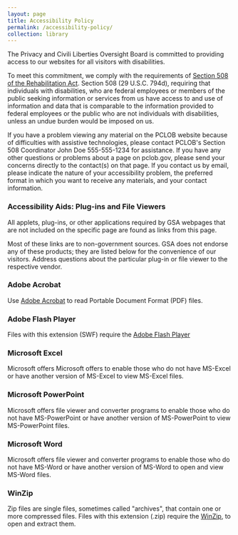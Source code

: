```yaml
---
layout: page
title: Accessibility Policy
permalink: /accessibility-policy/
collection: library
---
```


The Privacy and Civili Liberties Oversight Board is committed to providing access to our websites for all visitors with disabilities.

To meet this commitment, we comply with the requirements of [Section 508 of the Rehabilitation Act](https://www.section508.gov/). Section 508 (29 U.S.C. 794d), requiring that individuals with disabilities, who are federal employees or members of the public seeking information or services from us have access to and use of information and data that is comparable to the information provided to federal employees or the public who are not individuals with disabilities, unless an undue burden would be imposed on us.

If you have a problem viewing any material on the PCLOB website because of difficulties with assistive technologies, please contact PCLOB's Section 508 Coordinator John Doe 555-555-1234 for assistance. If you have any other questions or problems about a page on pclob.gov, please send your concerns directly to the contact(s) on that page. If you contact us by email, please indicate the nature of your accessibility problem, the preferred format in which you want to receive any materials, and your contact information.

### Accessibility Aids: Plug-ins and File Viewers

All applets, plug-ins, or other applications required by GSA webpages that are not included on the specific page are found as links from this page.

Most of these links are to non-government sources. GSA does not endorse any of these products; they are listed below for the convenience of our visitors. Address questions about the particular plug-in or file viewer to the respective vendor.

### Adobe Acrobat

Use [Adobe Acrobat](https://acrobat.adobe.com/us/en/acrobat.html#50enu) to read Portable Document Format (PDF) files.

### Adobe Flash Player

Files with this extension (SWF) require the [Adobe Flash Player](https://get.adobe.com/flashplayer/)

### Microsoft Excel

Microsoft offers Microsoft offers to enable those who do not have MS-Excel or have another version of MS-Excel to view MS-Excel files.

### Microsoft PowerPoint

Microsoft offers file viewer and converter programs to enable those who do not have MS-PowerPoint or have another version of MS-PowerPoint to view MS-PowerPoint files.

### Microsoft Word

Microsoft offers file viewer and converter programs to enable those who do not have MS-Word or have another version of MS-Word to open and view MS-Word files.

### WinZip

Zip files are single files, sometimes called "archives", that contain one or more compressed files. Files with this extension (.zip) require the [WinZip](https://www.winzip.com/win/en/downwz.html), to open and extract them.
